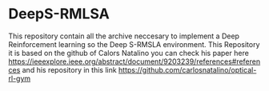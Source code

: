 # DeepS-RMLSA
This repository contain all the archive neccesary to implement a Deep Reinforcement learning so the Deep S-RMSLA environment.
This Repository it is based on the github of Calors Natalino you can check his paper here https://ieeexplore.ieee.org/abstract/document/9203239/references#references and his repository in this link https://github.com/carlosnatalino/optical-rl-gym
